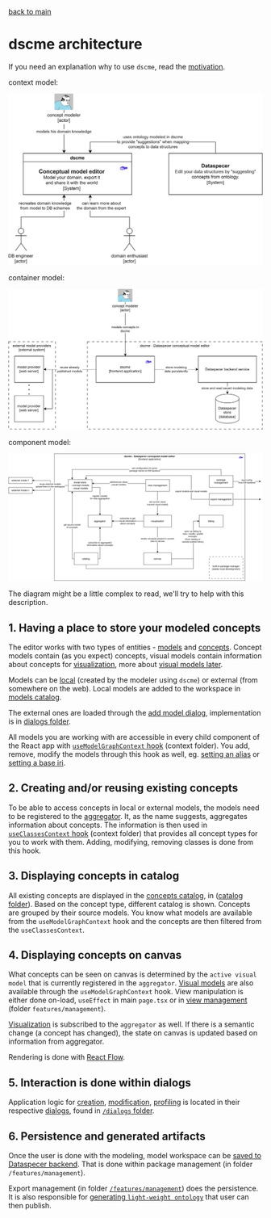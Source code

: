[back to main](./main.md)

# dscme architecture

If you need an explanation why to use `dscme`, read the [motivation](./dev-docs.md#motivation).

context model:

![context model](./img/dscme-c4-context-2.svg)

container model:

![container model](./img/dscme-c4-container.svg)

component model:

![component model](./img/dscme-c4-component.svg)

The diagram might be a little complex to read, we'll try to help with this description.

## 1. Having a place to store your modeled concepts

The editor works with two types of entities - [models](./models.md) and [concepts](./concepts.md). Concept models contain (as you expect) concepts, visual models contain information about concepts for [visualization](./visualization.md), more about [visual models later](#4-displaying-concepts-on-canvas).

Models can be [local](./models.md#local-model) (created by the modeler using `dscme`) or external (from somewhere on the web). Local models are added to the workspace in [models catalog](./models.md#local-model).

The external ones are loaded through the [add model dialog](./models.md#adding-a-model), implementation is in [dialogs folder](./dev-docs-folder-structure.md#folder-structure).

All models you are working with are accessible in every child component of the React app with [`useModelGraphContext` hook](./dev-docs-folder-structure.md) (context folder). You add, remove, modify the models through this hook as well, eg. [setting an alias](./models.md#aliasing-a-model) or [setting a base iri](./models.md#changing-the-base-iri).

## 2. Creating and/or reusing existing concepts

To be able to access concepts in local or external models, the models need to be registered to the [aggregator](./dev-docs-working-with-aggregator.md). It, as the name suggests, aggregates information about concepts. The information is then used in [`useClassesContext` hook](./dev-docs-folder-structure.md) (context folder) that provides all concept types for you to work with them. Adding, modifying, removing classes is done from this hook.

## 3. Displaying concepts in catalog

All existing concepts are displayed in the [concepts catalog](./concepts-catalog.md), in ([catalog folder](./dev-docs-folder-structure.md#diagram)). Based on the concept type, different catalog is shown. Concepts are grouped by their source models. You know what models are available from the `useModelGraphContext` hook and the concepts are then filtered from the `useClassesContext`.

## 4. Displaying concepts on canvas

What concepts can be seen on canvas is determined by the `active visual model` that is currently registered in the `aggregator`. [Visual models](./main.md#views) are also available through the `useModelGraphContext` hook. View manipulation is either done on-load, `useEffect` in main `page.tsx` or in [view management](./dev-docs-folder-structure.md#diagram) (folder `features/management`).

[Visualization](./visualization.md) is subscribed to the `aggregator` as well. If there is a semantic change (a concept has changed), the state on canvas is updated based on information from aggregator.

Rendering is done with [React Flow](./about-and-install.md#3rd-party-libraries).

## 5. Interaction is done within dialogs

Application logic for [creation](./concepts.md#creating-a-concept), [modification](./modifications.md), [profiling](./profiles.md) is located in their respective [dialogs](./dialogs.md), found in [`/dialogs` folder](./dev-docs-folder-structure.md#diagram).

## 6. Persistence and generated artifacts

Once the user is done with the modeling, model workspace can be [saved to Dataspecer backend](./persistence.md#making-your-work-persistent). That is done within package management (in folder `/features/management`).

Export management (in folder [`/features/management`](./dev-docs-folder-structure.md#diagram)) does the persistence. It is also responsible for [generating `light-weight ontology`](./persistence.md#lightweight-ontology) that user can then publish.

